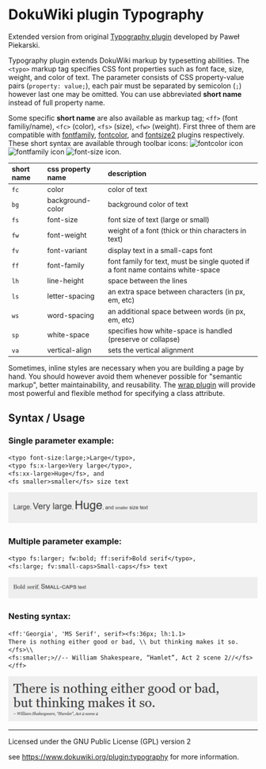 DokuWiki plugin Typography
=============================
Extended version from original [Typography plugin](http://treecode.pl/typography.html) developed by Paweł Piekarski.

Typography plugin extends DokuWiki markup by typesetting abilities. The `<typo>` markup tag specifies CSS font properties such as font face, size, weight, and color of text.
The parameter consists of CSS property-value pairs (`property: value;`), each pair must be separated by semicolon (`;`) however last one may be omitted. You can use abbreviated **short name** instead of full property name.

Some specific **short name** are also available as markup tag; `<ff>` (font familiy/name), `<fc>` (color), `<fs>` (size), `<fw>` (weight). First three of them are compatible with [fontfamily](https://www.dokuwiki.org/plugin:fontfamily), [fontcolor](https://www.dokuwiki.org/plugin:fontcolor), and [fontsize2](https://www.dokuwiki.org/plugin:fontsize2) plugins respectively. These short syntax are available through toolbar icons: ![fontcolor icon](https://raw.githubusercontent.com/ssahara/dw-plugin-typography/master/images/fontcolor/picker.png) ![fontfamily icon](https://raw.githubusercontent.com/ssahara/dw-plugin-typography/master/images/fontfamily/picker.png) ![font-size icon](https://raw.githubusercontent.com/ssahara/dw-plugin-typography/master/images/fontsize/picker.png).


| short name | css property name | description |
|:--         |:--                |:--          |
|  `fc`  | color             | color of text |
|  `bg`  | background-color  | background color of text |
|  `fs`  | font-size         | font size of text (large or small) |
|  `fw`  | font-weight       | weight of a font (thick or thin characters in text) |
|  `fv`  | font-variant      | display text in a small-caps font |
|  `ff`  | font-family       | font family for text, must be single quoted if a font name contains white-space |
|  `lh`  | line-height       | space between the lines |
|  `ls`  | letter-spacing    | an extra space between characters  (in px, em, etc) |
|  `ws`  | word-spacing      | an additional space between words (in px, em, etc) |
|  `sp`  | white-space       | specifies how white-space is handled (preserve or collapse) |
|  `va`  | vertical-align    | sets the vertical alignment |

Sometimes, inline styles are necessary when you are building a page by hand. You should however avoid them whenever possible for "semantic markup", better maintainability, and reusability. The [wrap plugin](https://www.dokuwiki.org/plugin:wrap) will provide most powerful and flexible method for specifying a class attribute.


Syntax / Usage
------

### Single parameter example:

```
<typo font-size:large;>Large</typo>, 
<typo fs:x-large>Very large</typo>, 
<fs:xx-large>Huge</fs>, and 
<fs smaller>smaller</fs> size text
```
![Example 1](https://raw.githubusercontent.com/ssahara/dw-plugin-typography/master/example/typography-example1.png)

### Multiple parameter example:

```
<typo fs:larger; fw:bold; ff:serif>Bold serif</typo>, 
<fs:large; fv:small-caps>Small-caps</fs> text
```
![Example 2](https://raw.githubusercontent.com/ssahara/dw-plugin-typography/master/example/typography-example2.png)

### Nesting syntax:

```
<ff:'Georgia', 'MS Serif', serif><fs:36px; lh:1.1>
There is nothing either good or bad, \\ but thinking makes it so.
</fs>\\
<fs:smaller;>//-- William Shakespeare, “Hamlet”, Act 2 scene 2//</fs></ff>
```
![Example 3](https://raw.githubusercontent.com/ssahara/dw-plugin-typography/master/example/typography-example3.png)


----
Licensed under the GNU Public License (GPL) version 2

see https://www.dokuwiki.org/plugin:typography for more information.

